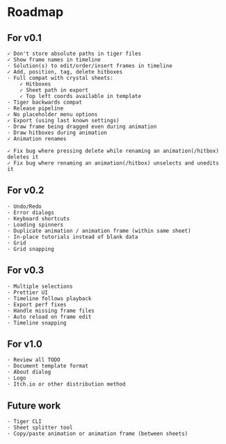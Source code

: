 # Roadmap

## For v0.1
	✓ Don't store absolute paths in tiger files
	✓ Show frame names in timeline
	· Solution(s) to edit/order/insert frames in timeline
	✓ Add, position, tag, delete hitboxes
	· Full compat with crystal sheets:
		✓ Hitboxes
		✓ Sheet path in export
		✓ Top left coords available in template
	· Tiger backwards compat
	· Release pipeline
	✓ No placeholder menu options
	✓ Export (using last known settings)
	· Draw frame being dragged even during animation
	· Draw hitboxes during animation
	✓ Animation renames

	✓ Fix bug where pressing delete while renaming an animation(/hitbox) deletes it
	✓ Fix bug where renaming an animation(/hitbox) unselects and unedits it

## For v0.2
	· Undo/Redo
	· Error dialogs
	· Keyboard shortcuts
	· Loading spinners
	· Duplicate animation / animation frame (within same sheet)
	· In-place tutorials instead of blank data
	· Grid
	· Grid snapping

## For v0.3
	· Multiple selections
	· Prettier UI
	· Timeline follows playback
	· Export perf fixes
	· Handle missing frame files
	· Auto reload on frame edit
	· Timeline snapping

## For v1.0
	· Review all TODO
	· Document template format
	· About dialog
	· Logo
	· Itch.io or other distribution method

## Future work
	· Tiger CLI
	· Sheet splitter tool
	· Copy/paste animation or animation frame (between sheets)
